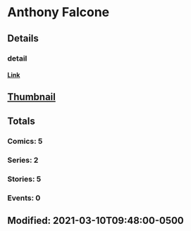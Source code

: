 # Anthony  Falcone 
## Details
### detail
#### [Link](http://marvel.com/comics/creators/14151/anthony_falcone?utm_campaign=apiRef&utm_source=225578a89fc76f3d20fbffda5d17a88d)
## [Thumbnail](http://i.annihil.us/u/prod/marvel/i/mg/b/40/image_not_available.jpg)
## Totals
### Comics: 5
### Series: 2
### Stories: 5
### Events: 0
## Modified: 2021-03-10T09:48:00-0500